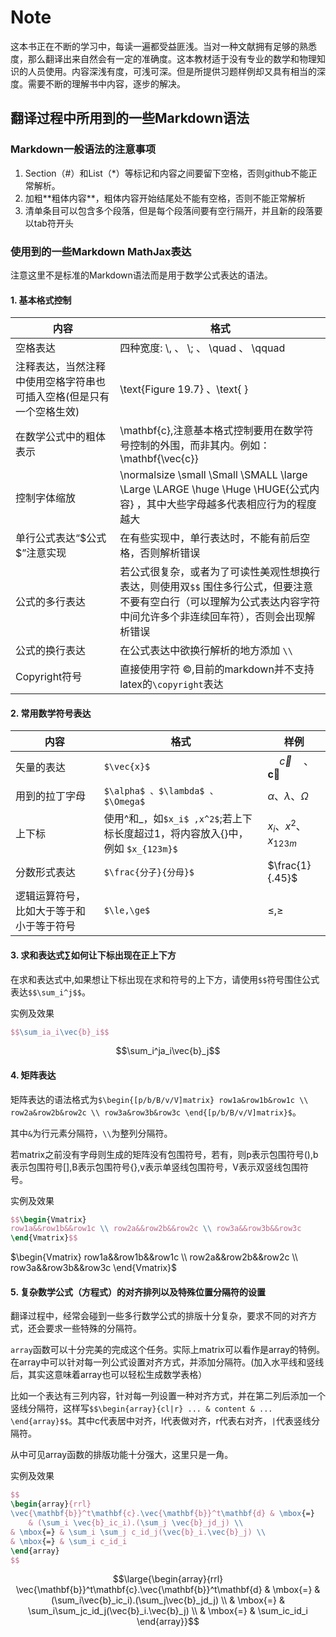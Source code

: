 # Note
这本书正在不断的学习中，每读一遍都受益匪浅。当对一种文献拥有足够的熟悉度，那么翻译出来自然会有一定的准确度。这本教材适于没有专业的数学和物理知识的人员使用。内容深浅有度，可浅可深。但是所提供习题样例却又具有相当的深度。需要不断的理解书中内容，逐步的解决。

## 翻译过程中所用到的一些Markdown语法

### Markdown一般语法的注意事项
1. Section（#）和List（*）等标记和内容之间要留下空格，否则github不能正常解析。
2. 加粗\*\*粗体内容\*\*，粗体内容开始结尾处不能有空格，否则不能正常解析
3. 清单条目可以包含多个段落，但是每个段落间要有空行隔开，并且新的段落要以tab符开头 

### 使用到的一些Markdown MathJax表达
注意这里不是标准的Markdown语法而是用于数学公式表达的语法。

#### 1. 基本格式控制

| 内容 | 格式 |
| --- | --- |
| 空格表达 |四种宽度: \\,  、 \\;  、 \\quad  、 \\qquad |
| 注释表达，当然注释中使用空格字符串也可插入空格(但是只有一个空格生效) | \\text{Figure 19.7} 、\\text{ } |
| 在数学公式中的粗体表示 | \\mathbf{c},注意基本格式控制要用在数学符号控制的外围，而非其内。例如：\\mathbf{\vec{c}} |
| 控制字体缩放 | \\normalsize \\small \\Small \\SMALL \\large \\Large \\LARGE \huge \Huge \HUGE{公式内容} ，其中大些字母越多代表相应行为的程度越大|
| 单行公式表达“\$公式\$”注意实现 | 在有些实现中，单行表达时，不能有前后空格，否则解析错误 |
| 公式的多行表达 | 若公式很复杂，或者为了可读性美观性想换行表达，则使用双`$$` 围住多行公式，但要注意不要有空白行（可以理解为公式表达内容字符中间允许多个非连续回车符），否则会出现解析错误 |
| 公式的换行表达 | 在公式表达中欲换行解析的地方添加 `\\` |
| Copyright符号 | 直接使用字符 ©️,目前的markdown并不支持latex的`\copyright`表达 | --- |


#### 2. 常用数学符号表达

| 内容 | 格式 |  样例  |
| --- | --- | --- |
| 矢量的表达 | `$\vec{x}$`|  $\quad \vec{c} \quad 、 \mathbf{\vec{c}}$  |
| 用到的拉丁字母 | `$\alpha$ 、$\lambda$ 、$\Omega$` | $\alpha 、 \lambda 、 \Omega$ |
| 上下标 | 使用\^和\_，如`$x_i$ ,x^2$`;若上下标长度超过1，将内容放入{}中，例如 `$x_{123m}$` | $x_i 、 x^2 、 x_{123m}$  |
| 分数形式表达 | `$\frac{分子}{分母}$` | $\frac{1}{.45}$ |
| 逻辑运算符号，比如大于等于和小于等于符号 | `$\le,\ge$` | $\le,\ge$ |


#### 3. 求和表达式$\sum$如何让下标出现在正上下方
在求和表达式中,如果想让下标出现在求和符号的上下方，请使用`$$`符号围住公式表达`$$\sum_i^j$$`。

实例及效果

```latex
$$\sum_ia_i\vec{b}_i$$
```
$$\sum_i^ja_i\vec{b}_j$$

#### 4. 矩阵表达
矩阵表达的语法格式为`$\begin{[p/b/B/v/V]matrix} row1a&row1b&row1c \\ row2a&row2b&row2c \\ row3a&row3b&row3c \end{[p/b/B/v/V]matrix}$`。

其中`&`为行元素分隔符，`\\`为整列分隔符。

若matrix之前没有字母则生成的矩阵没有包围符号，若有，则p表示包围符号(),b表示包围符号[],B表示包围符号{},v表示单竖线包围符号，V表示双竖线包围符号。

实例及效果

```latex
$$\begin{Vmatrix} 
row1a&&row1b&&row1c \\ row2a&&row2b&&row2c \\ row3a&&row3b&&row3c
\end{Vmatrix}$$ 
```
$\begin{Vmatrix} row1a&&row1b&&row1c \\ row2a&&row2b&&row2c \\ row3a&&row3b&&row3c \end{Vmatrix}$ 

#### 5. 复杂数学公式（方程式）的对齐排列以及特殊位置分隔符的设置
翻译过程中，经常会碰到一些多行数学公式的排版十分复杂，要求不同的对齐方式，还会要求一些特殊的分隔符。

`array`函数可以十分完美的完成这个任务。实际上matrix可以看作是array的特例。在array中可以针对每一列公式设置对齐方式，并添加分隔符。(加入水平线和竖线后，其实这意味着array也可以轻松生成数学表格）

比如一个表达有三列内容，针对每一列设置一种对齐方式，并在第二列后添加一个竖线分隔符，这样写`$$\begin{array}{cl|r} ... & content & ... \end{array}$$`。其中c代表居中对齐，l代表做对齐，r代表右对齐，`|`代表竖线分隔符。

从中可见array函数的排版功能十分强大，这里只是一角。

实例及效果

```latex
$$ 
\begin{array}{rrl}   
\vec{\mathbf{b}}^t\mathbf{c}.\vec{\mathbf{b}}^t\mathbf{d} & \mbox{=} 
	& (\sum_i \vec{b}_ic_i).(\sum_j \vec{b}_jd_j) \\
& \mbox{=} & \sum_i \sum_j c_id_j(\vec{b}_i.\vec{b}_j) \\
& \mbox{=} & \sum_i c_id_i
\end{array} 
$$
```

$$\large{\begin{array}{rrl} 
\vec{\mathbf{b}}^t\mathbf{c}.\vec{\mathbf{b}}^t\mathbf{d} & \mbox{=} 
& (\sum_i\vec{b}_ic_i).(\sum_j\vec{b}_jd_j) \\
& \mbox{=} & \sum_i\sum_jc_id_j(\vec{b}_i.\vec{b}_j) \\
& \mbox{=} & \sum_ic_id_i
\end{array}}$$










